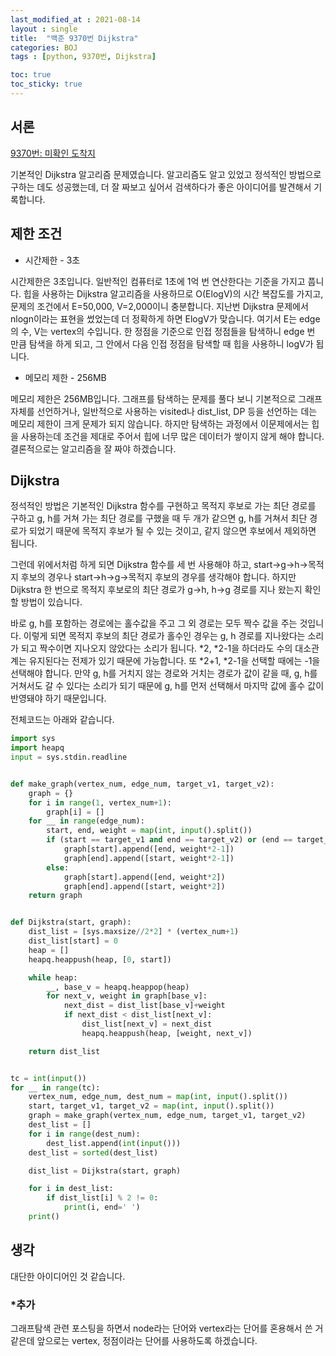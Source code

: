 ```yaml
---
last_modified_at : 2021-08-14
layout : single
title:  "백준 9370번 Dijkstra"
categories: BOJ
tags : [python, 9370번, Dijkstra]

toc: true
toc_sticky: true
---
```

## 서론
<a href='https://www.acmicpc.net/problem/9370'>9370번: 미확인 도착지</a>

기본적인 Dijkstra 알고리즘 문제였습니다. 알고리즘도 알고 있었고 정석적인 방법으로 구하는 데도 성공했는데, 더 잘 짜보고 싶어서 검색하다가 좋은 아이디어를 발견해서 기록합니다.

## 제한 조건
<ul>
  <li>시간제한 - 3초</li>
</ul>
시간제한은 3초입니다. 일반적인 컴퓨터로 1초에 1억 번 연산한다는 기준을 가지고 풉니다. 힙을 사용하는 Dijkstra 알고리즘을 사용하므로 O(ElogV)의 시간 복잡도를 가지고, 문제의 조건에서 E=50,000, V=2,000이니 충분합니다. 지난번 Dijkstra 문제에서 nlogn이라는 표현을 썼었는데 더 정확하게 하면 ElogV가 맞습니다. 여기서 E는 edge의 수, V는 vertex의 수입니다. 한 정점을 기준으로 인접 정점들을 탐색하니 edge 번 만큼 탐색을 하게 되고, 그 안에서 다음 인접 정점을 탐색할 때 힙을 사용하니 logV가 됩니다.
<ul>
  <li>메모리 제한 - 256MB</li>
</ul>
메모리 제한은 256MB입니다. 그래프를 탐색하는 문제를 풀다 보니 기본적으로 그래프 자체를 선언하거나, 일반적으로 사용하는 visited나 dist_list, DP 등을 선언하는 데는 메모리 제한이 크게 문제가 되지 않습니다. 하지만 탐색하는 과정에서 이문제에서는 힙을 사용하는데 조건을 제대로 주어서 힙에 너무 많은 데이터가 쌓이지 않게 해야 합니다. 결론적으로는 알고리즘을 잘 짜야 하겠습니다.

## Dijkstra
정석적인 방법은 기본적인 Dijkstra 함수를 구현하고 목적지 후보로 가는 최단 경로를 구하고 g, h를 거쳐 가는 최단 경로를 구했을 때 두 개가 같으면 g, h를 거쳐서 최단 경로가 되었기 때문에 목적지 후보가 될 수 있는 것이고, 같지 않으면 후보에서 제외하면 됩니다.

그런데 위에서처럼 하게 되면 Dijkstra 함수를 세 번 사용해야 하고, start->g->h->목적지 후보의 경우나 start->h->g->목적지 후보의 경우를 생각해야 합니다. 하지만 Dijkstra 한 번으로 목적지 후보로의 최단 경로가 g->h, h->g 경로를 지나 왔는지 확인할 방법이 있습니다.  

바로 g, h를 포함하는 경로에는 홀수값을 주고 그 외 경로는 모두 짝수 값을 주는 것입니다. 이렇게 되면 목적지 후보의 최단 경로가 홀수인 경우는 g, h 경로를 지나왔다는 소리가 되고 짝수이면 지나오지 않았다는 소리가 됩니다. *2, *2-1을 하더라도 수의 대소관계는 유지된다는 전제가 있기 때문에 가능합니다. 또 *2+1, *2-1을 선택할 때에는 -1을 선택해야 합니다. 만약 g, h를 거치지 않는 경로와 거치는 경로가 값이 같을 때, g, h를 거쳐서도 갈 수 있다는 소리가 되기 때문에 g, h를 먼저 선택해서 마지막 값에 홀수 값이 반영돼야 하기 때문입니다.  

전체코드는 아래와 같습니다.
```python
import sys
import heapq
input = sys.stdin.readline


def make_graph(vertex_num, edge_num, target_v1, target_v2):
    graph = {}
    for i in range(1, vertex_num+1):
        graph[i] = []
    for __ in range(edge_num):
        start, end, weight = map(int, input().split())
        if (start == target_v1 and end == target_v2) or (end == target_v1 and start == target_v2):
            graph[start].append([end, weight*2-1])
            graph[end].append([start, weight*2-1])
        else:
            graph[start].append([end, weight*2])
            graph[end].append([start, weight*2])
    return graph


def Dijkstra(start, graph):
    dist_list = [sys.maxsize//2*2] * (vertex_num+1)
    dist_list[start] = 0
    heap = []
    heapq.heappush(heap, [0, start])

    while heap:
        __, base_v = heapq.heappop(heap)
        for next_v, weight in graph[base_v]:
            next_dist = dist_list[base_v]+weight
            if next_dist < dist_list[next_v]:
                dist_list[next_v] = next_dist
                heapq.heappush(heap, [weight, next_v])

    return dist_list


tc = int(input())
for __ in range(tc):
    vertex_num, edge_num, dest_num = map(int, input().split())
    start, target_v1, target_v2 = map(int, input().split())
    graph = make_graph(vertex_num, edge_num, target_v1, target_v2)
    dest_list = []
    for i in range(dest_num):
        dest_list.append(int(input()))
    dest_list = sorted(dest_list)

    dist_list = Dijkstra(start, graph)

    for i in dest_list:
        if dist_list[i] % 2 != 0:
            print(i, end=' ')
    print()
```

## 생각
대단한 아이디어인 것 같습니다.
### *추가
그래프탐색 관련 포스팅을 하면서 node라는 단어와 vertex라는 단어를 혼용해서 쓴 거 같은데 앞으로는 vertex, 정점이라는 단어를 사용하도록 하겠습니다.